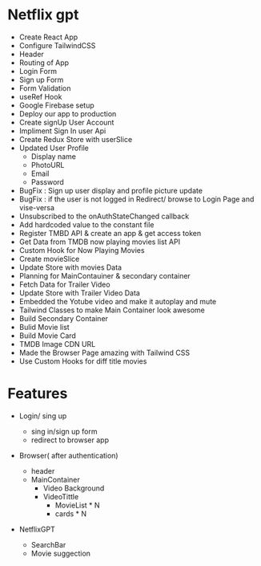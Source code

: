 # Netflix gpt

- Create React App
- Configure TailwindCSS
- Header
- Routing of App
- Login Form
- Sign up Form
- Form Validation
- useRef Hook
- Google Firebase setup
- Deploy our app to production
- Create signUp User Account
- Impliment Sign In user Api
- Create Redux Store with userSlice
- Updated User Profile
    - Display name
    - PhotoURL
    - Email 
    - Password
- BugFix : Sign up user display and profile picture update
- BugFix : if the user is not logged in Redirect/ browse to Login Page and vise-versa
- Unsubscribed to the onAuthStateChanged callback
- Add hardcoded value to the constant file 
- Register TMBD API & create an app & get access token
- Get Data from TMDB now playing movies list API
- Custom Hook for Now Playing Movies
- Create movieSlice
- Update Store with movies Data
- Planning for MainContauiner & secondary container
- Fetch Data for Trailer Video
- Update Store with Trailer Video Data
- Embedded the Yotube video and make it autoplay and mute
- Tailwind Classes to make Main Container look awesome
- Build Secondary Container
- Bulid Movie list
- Build Movie Card
- TMDB Image CDN URL
- Made the Browser Page amazing with Tailwind CSS
- Use Custom Hooks for diff title movies



# Features
- Login/ sing up
    - sing in/sign up form
    - redirect to browser app
- Browser( after authentication)
    - header
    - MainContainer
        - Video Background
        - VideoTittle
            - MovieList * N 
             - cards * N

- NetflixGPT
    - SearchBar
    - Movie suggection
